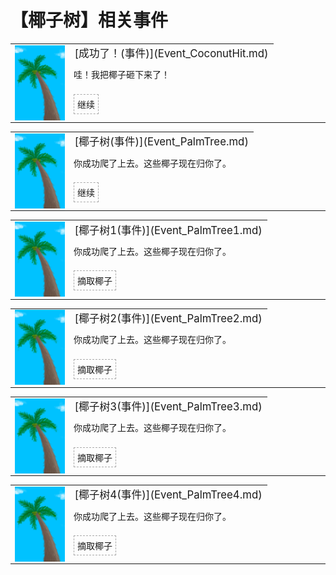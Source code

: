 # 【椰子树】相关事件  
<div class="" style="width:800px;margin-bottom:-15px;"><table><tr style="height:10px"><td rowspan=3 style="width:80px"><div class="gamecard" style="width:80px; height:120px;"><a href="Event_CoconutHit.md" style="color:black"><img decoding="async" src="Sprite/PalmTree.png" class="cardimage" style="max-width:80px;max-height:120px;"></a></div></td><td style="font-size: 1.2em">[成功了！(事件)](Event_CoconutHit.md)</td></tr><tr><td>哇！我把椰子砸下来了！</td></tr><tr><td><div style="display:inline-block"><div style="margin-right:5px;padding:5px;border:1px dashed darkgray;display: inline-block">继续</div></div></td></tr></table></div><hr>  
<div class="" style="width:800px;margin-bottom:-15px;"><table><tr style="height:10px"><td rowspan=3 style="width:80px"><div class="gamecard" style="width:80px; height:120px;"><a href="Event_PalmTree.md" style="color:black"><img decoding="async" src="Sprite/PalmTree.png" class="cardimage" style="max-width:80px;max-height:120px;"></a></div></td><td style="font-size: 1.2em">[椰子树(事件)](Event_PalmTree.md)</td></tr><tr><td>你成功爬了上去。这些椰子现在归你了。</td></tr><tr><td><div style="display:inline-block"><div style="margin-right:5px;padding:5px;border:1px dashed darkgray;display: inline-block">继续</div></div></td></tr></table></div><hr>  
<div class="" style="width:800px;margin-bottom:-15px;"><table><tr style="height:10px"><td rowspan=3 style="width:80px"><div class="gamecard" style="width:80px; height:120px;"><a href="Event_PalmTree1.md" style="color:black"><img decoding="async" src="Sprite/PalmTree.png" class="cardimage" style="max-width:80px;max-height:120px;"></a></div></td><td style="font-size: 1.2em">[椰子树1(事件)](Event_PalmTree1.md)</td></tr><tr><td>你成功爬了上去。这些椰子现在归你了。</td></tr><tr><td><div style="display:inline-block"><div style="margin-right:5px;padding:5px;border:1px dashed darkgray;display: inline-block">摘取椰子</div></div></td></tr></table></div><hr>  
<div class="" style="width:800px;margin-bottom:-15px;"><table><tr style="height:10px"><td rowspan=3 style="width:80px"><div class="gamecard" style="width:80px; height:120px;"><a href="Event_PalmTree2.md" style="color:black"><img decoding="async" src="Sprite/PalmTree.png" class="cardimage" style="max-width:80px;max-height:120px;"></a></div></td><td style="font-size: 1.2em">[椰子树2(事件)](Event_PalmTree2.md)</td></tr><tr><td>你成功爬了上去。这些椰子现在归你了。</td></tr><tr><td><div style="display:inline-block"><div style="margin-right:5px;padding:5px;border:1px dashed darkgray;display: inline-block">摘取椰子</div></div></td></tr></table></div><hr>  
<div class="" style="width:800px;margin-bottom:-15px;"><table><tr style="height:10px"><td rowspan=3 style="width:80px"><div class="gamecard" style="width:80px; height:120px;"><a href="Event_PalmTree3.md" style="color:black"><img decoding="async" src="Sprite/PalmTree.png" class="cardimage" style="max-width:80px;max-height:120px;"></a></div></td><td style="font-size: 1.2em">[椰子树3(事件)](Event_PalmTree3.md)</td></tr><tr><td>你成功爬了上去。这些椰子现在归你了。</td></tr><tr><td><div style="display:inline-block"><div style="margin-right:5px;padding:5px;border:1px dashed darkgray;display: inline-block">摘取椰子</div></div></td></tr></table></div><hr>  
<div class="" style="width:800px;margin-bottom:-15px;"><table><tr style="height:10px"><td rowspan=3 style="width:80px"><div class="gamecard" style="width:80px; height:120px;"><a href="Event_PalmTree4.md" style="color:black"><img decoding="async" src="Sprite/PalmTree.png" class="cardimage" style="max-width:80px;max-height:120px;"></a></div></td><td style="font-size: 1.2em">[椰子树4(事件)](Event_PalmTree4.md)</td></tr><tr><td>你成功爬了上去。这些椰子现在归你了。</td></tr><tr><td><div style="display:inline-block"><div style="margin-right:5px;padding:5px;border:1px dashed darkgray;display: inline-block">摘取椰子</div></div></td></tr></table></div><hr>  


<script>document.title="椰子树(事件组) - 卡牌生存百科 Card Survival Wiki";</script>